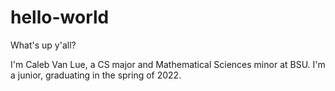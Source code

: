 # hello-world

What's up y'all?

I'm Caleb Van Lue, a CS major and Mathematical Sciences minor at BSU. I'm a junior, graduating in the
spring of 2022. 
